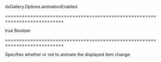 <!--id-->dxGallery.Options.animationEnabled<!--/id-->
===========================================================================
<!--default-->true<!--/default-->
<!--type-->Boolean<!--/type-->
===========================================================================

<!--shortDescription-->
Specifies whether or not to animate the displayed item change.
<!--/shortDescription-->

<!--fullDescription-->

<!--/fullDescription-->